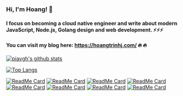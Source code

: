 ### Hi, I'm **Hoang**! 👋

#### I focus on becoming a cloud native engineer and write about modern JavaScript, Node.js, Golang design and web development. ⚡️⚡️⚡️

#### You can visit my blog here: https://hoangtrinhj.com/  🔥 🔥

[![piavgh's github stats](https://github-readme-stats.vercel.app/api?username=piavgh&count_private=true&show_icons=true&show_owner=true)](https://github.com/piavgh)

[![Top Langs](https://github-readme-stats.vercel.app/api/top-langs/?username=piavgh&langs_count=6&layout=compact)](https://github.com/anuraghazra/github-readme-stats)

[![ReadMe Card](https://github-readme-stats.vercel.app/api/pin/?username=piavgh&repo=hoangtrinhj.com)](https://github.com/piavgh/hoangtrinhj.com)
[![ReadMe Card](https://github-readme-stats.vercel.app/api/pin/?username=MintColab&repo=choice-removal-addon)](https://github.com/MintColab/choice-removal-addon)
[![ReadMe Card](https://github-readme-stats.vercel.app/api/pin/?username=linagora&repo=openpaas-esn)](https://github.com/linagora/openpaas-esn)
[![ReadMe Card](https://github-readme-stats.vercel.app/api/pin/?username=tomochain&repo=tomochain)](https://github.com/tomochain/tomochain)
[![ReadMe Card](https://github-readme-stats.vercel.app/api/pin/?username=tomochain&repo=tomox-sdk)](https://github.com/tomochain/tomox-sdk)
[![ReadMe Card](https://github-readme-stats.vercel.app/api/pin/?username=tomochain&repo=tomox-sdk-ui)](https://github.com/tomochain/tomox-sdk-ui)
[![ReadMe Card](https://github-readme-stats.vercel.app/api/pin/?username=piavgh&repo=nodejs-clean-architecture)](https://github.com/piavgh/nodejs-clean-architecture)
[![ReadMe Card](https://github-readme-stats.vercel.app/api/pin/?username=piavgh&repo=nestjs-order-management)](https://github.com/piavgh/nestjs-order-management)

<!--
**piavgh/piavgh** is a ✨ _special_ ✨ repository because its `README.md` (this file) appears on your GitHub profile.

Here are some ideas to get you started:

- 🔭 I’m currently working on ...
- 🌱 I’m currently learning ...
- 👯 I’m looking to collaborate on ...
- 🤔 I’m looking for help with ...
- 💬 Ask me about ...
- 📫 How to reach me: ...
- 😄 Pronouns: ...
- ⚡ Fun fact: ...
-->
